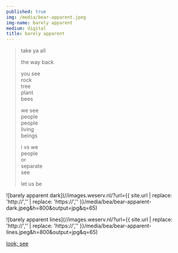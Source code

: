 ```yaml
---
published: true
img: /media/bear-apparent.jpeg
img-name: barely apparent
medium: digital
title: barely apparent
---
```

   
   
> take ya all  
>  
> the way back  
> 
> you see  
> rock  
> tree  
> plant  
> bees  
> 
> we see  
> people  
> people  
> living  
> beings  
> 
> i vs we  
> people  
> or  
> separate  
> see  
> 
> let us be  
>   
  
![barely apparent dark](//images.weserv.nl/?url={{ site.url | replace: 'http://','' | replace: 'https://','' }}/media/bea/bear-apparent-dark.jpeg&h=800&output=jpg&q=65)
  
![barely apparent lines](//images.weserv.nl/?url={{ site.url | replace: 'http://','' | replace: 'https://','' }}/media/bea/bear-apparent-lines.jpeg&h=800&output=jpg&q=65)
  
  
[look; see][1]

[1]:	http://www.scottkilts.com/post/2020/03/23/look-see/